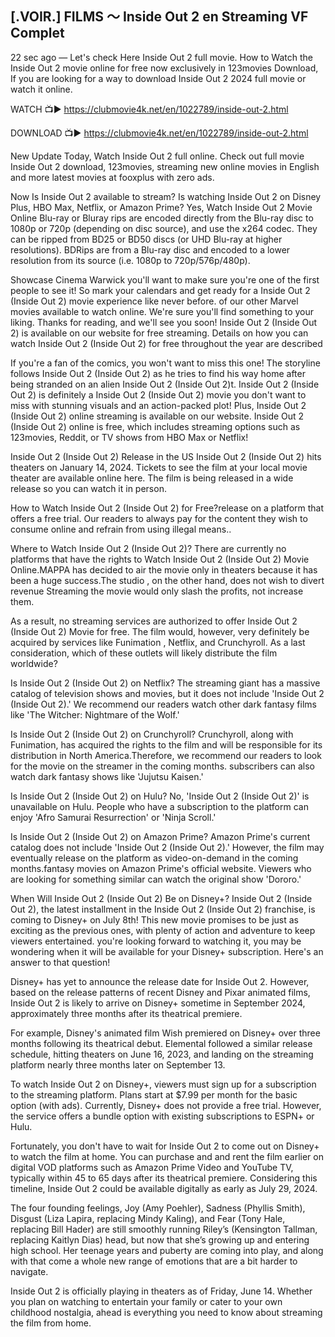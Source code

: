 ## [.VOIR.] FILMS ～ Inside Out 2 en Streaming VF Complet

22 sec ago — Let's check Here Inside Out 2 full movie. How to Watch the Inside Out 2 movie online for free now exclusively in 123movies Download, If you are looking for a way to download Inside Out 2 2024 full movie or watch it online.





WATCH 📺▶ https://clubmovie4k.net/en/1022789/inside-out-2.html





DOWNLOAD 📺▶ https://clubmovie4k.net/en/1022789/inside-out-2.html





New Update Today, Watch Inside Out 2 full online. Check out full movie Inside Out 2 download, 123movies, streaming new online movies in English and more latest movies at fooxplus with zero ads.



Now Is Inside Out 2 available to stream? Is watching Inside Out 2 on Disney Plus, HBO Max, Netflix, or Amazon Prime? Yes, Watch Inside Out 2 Movie Online Blu-ray or Bluray rips are encoded directly from the Blu-ray disc to 1080p or 720p (depending on disc source), and use the x264 codec. They can be ripped from BD25 or BD50 discs (or UHD Blu-ray at higher resolutions). BDRips are from a Blu-ray disc and encoded to a lower resolution from its source (i.e. 1080p to 720p/576p/480p).



Showcase Cinema Warwick you'll want to make sure you're one of the first people to see it! So mark your calendars and get ready for a Inside Out 2 (Inside Out 2) movie experience like never before. of our other Marvel movies available to watch online. We're sure you'll find something to your liking. Thanks for reading, and we'll see you soon! Inside Out 2 (Inside Out 2) is available on our website for free streaming. Details on how you can watch Inside Out 2 (Inside Out 2) for free throughout the year are described



If you're a fan of the comics, you won't want to miss this one! The storyline follows Inside Out 2 (Inside Out 2) as he tries to find his way home after being stranded on an alien Inside Out 2 (Inside Out 2)t. Inside Out 2 (Inside Out 2) is definitely a Inside Out 2 (Inside Out 2) movie you don't want to miss with stunning visuals and an action-packed plot! Plus, Inside Out 2 (Inside Out 2) online streaming is available on our website. Inside Out 2 (Inside Out 2) online is free, which includes streaming options such as 123movies, Reddit, or TV shows from HBO Max or Netflix!



Inside Out 2 (Inside Out 2) Release in the US Inside Out 2 (Inside Out 2) hits theaters on January 14, 2024. Tickets to see the film at your local movie theater are available online here. The film is being released in a wide release so you can watch it in person.



How to Watch Inside Out 2 (Inside Out 2) for Free?release on a platform that offers a free trial. Our readers to always pay for the content they wish to consume online and refrain from using illegal means..



Where to Watch Inside Out 2 (Inside Out 2)? There are currently no platforms that have the rights to Watch Inside Out 2 (Inside Out 2) Movie Online.MAPPA has decided to air the movie only in theaters because it has been a huge success.The studio , on the other hand, does not wish to divert revenue Streaming the movie would only slash the profits, not increase them.



As a result, no streaming services are authorized to offer Inside Out 2 (Inside Out 2) Movie for free. The film would, however, very definitely be acquired by services like Funimation , Netflix, and Crunchyroll. As a last consideration, which of these outlets will likely distribute the film worldwide?



Is Inside Out 2 (Inside Out 2) on Netflix? The streaming giant has a massive catalog of television shows and movies, but it does not include 'Inside Out 2 (Inside Out 2).' We recommend our readers watch other dark fantasy films like 'The Witcher: Nightmare of the Wolf.'



Is Inside Out 2 (Inside Out 2) on Crunchyroll? Crunchyroll, along with Funimation, has acquired the rights to the film and will be responsible for its distribution in North America.Therefore, we recommend our readers to look for the movie on the streamer in the coming months. subscribers can also watch dark fantasy shows like 'Jujutsu Kaisen.'



Is Inside Out 2 (Inside Out 2) on Hulu? No, 'Inside Out 2 (Inside Out 2)' is unavailable on Hulu. People who have a subscription to the platform can enjoy 'Afro Samurai Resurrection' or 'Ninja Scroll.'



Is Inside Out 2 (Inside Out 2) on Amazon Prime? Amazon Prime's current catalog does not include 'Inside Out 2 (Inside Out 2).' However, the film may eventually release on the platform as video-on-demand in the coming months.fantasy movies on Amazon Prime's official website. Viewers who are looking for something similar can watch the original show 'Dororo.'



When Will Inside Out 2 (Inside Out 2) Be on Disney+? Inside Out 2 (Inside Out 2), the latest installment in the Inside Out 2 (Inside Out 2) franchise, is coming to Disney+ on July 8th! This new movie promises to be just as exciting as the previous ones, with plenty of action and adventure to keep viewers entertained. you're looking forward to watching it, you may be wondering when it will be available for your Disney+ subscription. Here's an answer to that question!



Disney+ has yet to announce the release date for Inside Out 2. However, based on the release patterns of recent Disney and Pixar animated films, Inside Out 2 is likely to arrive on Disney+ sometime in September 2024, approximately three months after its theatrical premiere.



For example, Disney's animated film Wish premiered on Disney+ over three months following its theatrical debut. Elemental followed a similar release schedule, hitting theaters on June 16, 2023, and landing on the streaming platform nearly three months later on September 13.



To watch Inside Out 2 on Disney+, viewers must sign up for a subscription to the streaming platform. Plans start at $7.99 per month for the basic option (with ads). Currently, Disney+ does not provide a free trial. However, the service offers a bundle option with existing subscriptions to ESPN+ or Hulu.



Fortunately, you don't have to wait for Inside Out 2 to come out on Disney+ to watch the film at home. You can purchase and and rent the film earlier on digital VOD platforms such as Amazon Prime Video and YouTube TV, typically within 45 to 65 days after its theatrical premiere. Considering this timeline, Inside Out 2 could be available digitally as early as July 29, 2024.



The four founding feelings, Joy (Amy Poehler), Sadness (Phyllis Smith), Disgust (Liza Lapira, replacing Mindy Kaling), and Fear (Tony Hale, replacing Bill Hader) are still smoothly running Riley’s (Kensington Tallman, replacing Kaitlyn Dias) head, but now that she’s growing up and entering high school. Her teenage years and puberty are coming into play, and along with that come a whole new range of emotions that are a bit harder to navigate.



Inside Out 2 is officially playing in theaters as of Friday, June 14. Whether you plan on watching to entertain your family or cater to your own childhood nostalgia, ahead is everything you need to know about streaming the film from home.

